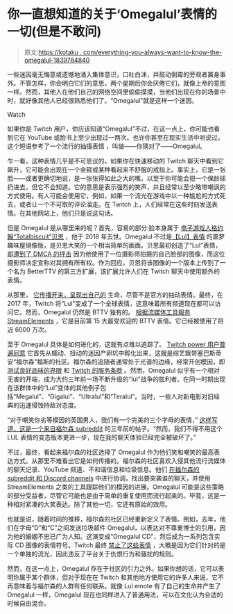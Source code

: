 # 你一直想知道的关于‘Omegalul’表情的一切(但是不敢问)

> 原文:[https://kotaku . com/everything-you-always-want-to-know-the-omegalul-1839784840](https://kotaku.com/everything-you-always-wanted-to-know-about-the-omegalul-1839784840)

一些迷因毫无悔意或遗憾地涌入集体意识，口吐白沫，并鼓动倒霉的旁观者置身事外。不管怎样，你会明白它们的意思，两个星期后你会厌倦它们，就像上帝的意图一样。然而，其他人在他们自己的网络空间里偷偷摸摸，当他们出现在你的场景中时，就好像其他人已经很熟悉他们了。“Omegalul”就是这样一个迷因。

Watch

如果你是 Twitch 用户，你应该知道“Omegalul”不过，在这一点上，你可能也看到它在 YouTube 或脸书上至少出现过一两次。也许你甚至在现实生活中听说过。这个短语参考了一个流行的抽搐表情 ，叫做——你猜对了——Omegalul。

乍一看，这种表情几乎是不可思议的。如果你在快速移动的 Twitch 聊天中看到它飙升，它可能会出现在一个金箍或某种看起来不舒服的戒指上。事实上，它是一张脸——或者更确切地说，是一张张得如此之大的嘴，以至于你可能会把一个保龄球扔进去，但它不会知道。它的意思是表示强烈的笑声，并且经常以至少略带嘲讽的方式使用。有人可能会使用它，例如，如果一个流光在游戏中以一种尴尬的方式死去，或者让一个不可取的评论溜走。在 Twitch 上，人们经常在这些时刻发送表情。在其他网站上，他们只是说这句话。

但是 Omegalul 是从哪里来的呢？首先，容易的部分:脸本身属于 [电子游戏人格约翰“Totalbiscuit”贝恩](https://kotaku.com/game-critic-totalbiscuit-has-died-1826310517) ，他于 2018 年去世。Omegalul 不过是[【Lul】表情](https://knowyourmeme.com/memes/lul) 的噩梦趣味屋镜像版，是贝恩大笑的一个相当简单的画面。贝恩最初创造了“Lul”表情， [却遭到了 DMCA 的抨击](https://www.newsweek.com/twitch-lul-emote-origin-totalbiscuit-john-bain-cancer-who-omegalul-944974) 因为他使用了一位摄影师拍摄的自己脸部的图像，而这位摄影师决定宣称对其拥有所有权。作为回应，贝恩将该图像的一个版本上传到了一个名为 BetterTTV 的第三方扩展，该扩展允许人们在 Twitch 聊天中使用额外的表情。

从那里， [它传播开来，呈现出自己的](https://www.polygon.com/2018/5/14/17335670/twitch-emotes-meaning-list-kappa-monkas-omegalul-pepe-trihard) 生命，尽管不是官方的抽动表情。最终，在 2017 年，Twitch 将“Lul”变成了一个全球表情，这意味着所有频道现在都可以访问它。然而，Omegalul 仍然是 BTTV 独有的。 [根据流媒体工具服务 StreamElements](https://stats.streamelements.com/c/global) ，它是目前第 15 大最受欢迎的 BTTV 表情。它已经被使用了将近 6000 万次。

至于 Omegalul 具体是如何进化的，这就有点难以追踪了。 [Twitch power 用户普遍同意](https://www.reddit.com/r/LivestreamFail/comments/80xqfj/origins_of_omegalul/duz45tf/) 它首先从蠕动、扭动的迷因产卵坑中孵化出来，这就是综艺飘带塞巴斯蒂安“福尔森”福斯的社区。福尔森的追随者通常处于光谱的边缘，经常开创模因，即 [测试良好品味的界限](https://compete.kotaku.com/racist-jokes-keep-showing-up-in-overwatch-league-broadc-1822376195) 和 [Twitch 的服务条款](https://kotaku.com/twitchs-new-policies-are-worrying-some-provocative-stre-1822884644) 。然而，Omegalul 似乎有一个相对无害的开端，成为大约三年前一场不断升级的“lul”战争的胜利者。在同一时期出现在该群体中的“Lul”变体的其他例子包括“Megalul”、“Gigalul”、“Ultralul”和“Teralul”。当时，一些人对新电影对旧经典的迅速侵蚀持敌对态度。

“对于嘲笑你劣等模因的英国男人，我们有一个完美的三个字母的表情，” [这样写道，这是一个来自福尔森 subreddit](https://www.reddit.com/r/forsen/comments/4wq8n8/wtf_is_megalul/) 的三年前的帖子。“然而，我们不得不用这个 LUL 表情的变态版本更进一步，现在我的聊天体验已经完全被破坏了。”

不过，最终，看起来福尔森的社区选择了 Omegalul 作为他们笑和嘲笑的最高表达方式。从那里不难看出它是如何传播的。福尔森的社区喜欢入侵其他流行流媒体的聊天记录、YouTube 频道、不和谐信息和垃圾信息。他们 [在福尔森的 subreddit 和 Discord channels](https://www.polygon.com/2018/1/29/16938042/forsen-emote-twitch-ugandan-knuckles-meme) 中进行协调，找出要突袭谁的聊天，并使用 StreamElements 之类的工具跟踪他们的模因的进展。Omegalul 可能是这些策略的部分受益者，尽管它可能也是由于简单的重复使用而流行起来的。毕竟，这是一种相对紧凑的大笑表达。除了其他一切，它还有原始的效用。

也就是说，随着时间的推移，福尔森的社区已经重新定义了表情。例如，去年，他们在字母“D”和“C”之间发送垃圾邮件 Omegalul，以表达对不尊重博士的引用，因为他的婚姻不忠已广为人知。这演变成“Omegalul CD”，然后成为一系列包含实际 CD 图像的表情符号。Twitch 最终 [禁止了这些表情](https://kotaku.com/emotes-mocking-dr-disrespect-disappear-from-twitch-1825761945) ，大概是因为它们针对的是一个单独的流光，因此违反了平台关于仇恨行为和骚扰的规则。

然而，在这一点上，Omegalul 存在于社区的引力之外。如果你想的话，它可以表明你属于某个群体，但对于现在在 Twitch 和其他地方使用它的许多人来说，它不再意味着与福尔森的人群有任何联系。就像 Lul emote 有了自己的生命并产生了 Omegalul 一样，Omegalul 现在也同样进入了普通用法，可以在文化认为合适的时候自由混合。